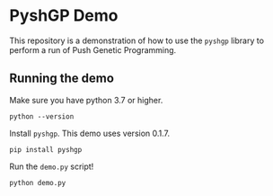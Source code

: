 # PyshGP Demo

This repository is a demonstration of how to use the `pyshgp` library to perform
a run of Push Genetic Programming.

## Running the demo

Make sure you have python 3.7 or higher.

```commandline
python --version
```

Install `pyshgp`. This demo uses version 0.1.7.

```
pip install pyshgp
```

Run the `demo.py` script!

```commandline
python demo.py
```
